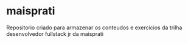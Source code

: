 # maisprati
Repositorio criado para armazenar os conteudos e exercicios da trilha desenvolvedor fullstack jr da maisprati
